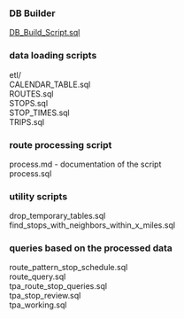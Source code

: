### DB Builder
[DB_Build_Script.sql](https://github.com/MetropolitanTransportationCommission/RegionalTransitDatabase/blob/master/sql/DB_Build_Script.sql)

### data loading scripts   

etl/      
CALENDAR_TABLE.sql    
ROUTES.sql    
STOPS.sql    
STOP_TIMES.sql    
TRIPS.sql    

### route processing script   
process.md - documentation of the script      
process.sql   

### utility scripts   
drop_temporary_tables.sql    
find_stops_with_neighbors_within_x_miles.sql    
 
### queries based on the processed data   
route_pattern_stop_schedule.sql    
route_query.sql    
tpa_route_stop_queries.sql    
tpa_stop_review.sql    
tpa_working.sql    

